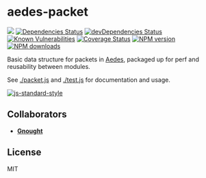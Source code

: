 # aedes-packet
![](https://github.com/moscajs/aedes-packet/workflows/ci/badge.svg)
[![Dependencies Status](https://david-dm.org/mcollina/aedes-packet/status.svg)](https://david-dm.org/mcollina/aedes-packet)
[![devDependencies Status](https://david-dm.org/mcollina/aedes-packet/dev-status.svg)](https://david-dm.org/mcollina/aedes-packet?type=dev)
<br/>
[![Known Vulnerabilities](https://snyk.io/test/github/mcollina/aedes-packet/badge.svg)](https://snyk.io/test/github/mcollina/aedes-packet)
[![Coverage Status](https://coveralls.io/repos/mcollina/aedes-packet/badge.svg?branch=master&service=github)](https://coveralls.io/github/mcollina/aedes-packet?branch=master)
[![NPM version](https://img.shields.io/npm/v/aedes-packet.svg?style=flat)](https://www.npmjs.com/package/aedes-packet)
[![NPM downloads](https://img.shields.io/npm/dm/aedes-packet.svg?style=flat)](https://www.npmjs.com/package/aedes-packet)

Basic data structure for packets in [Aedes](http://npm.im/aedes), packaged up for perf and reusability between modules.

See [./packet.js](./packet.js) and [./test.js](./test.js) for
documentation and usage.

[![js-standard-style](https://cdn.rawgit.com/feross/standard/master/badge.svg)](https://github.com/feross/standard)

## Collaborators

* [__Gnought__](https://github.com/gnought)

## License

MIT

